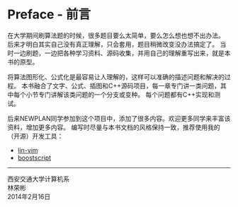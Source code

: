 # Preface - 前言

在大学期间刷算法题的时候，很多题目要么太简单，要么怎么想也想不出办法。
后来才明白其实自己没有真正理解，只会套用，题目稍微改变没办法搞定了。
当时一边刷题，一边把各种学习资料、源码收集，并用自己的理解重写出来，就是本书的原型。

将算法图形化、公式化是最容易让人理解的，这样可以准确的描述问题和解决的过程。
本书融合了文字、公式、插图和C++源码项目，每一章专门讲一类问题，其中每个小节专门讲解该类问题的一个分支或变种。
每个问题都有C++实现和测试。

后来NEWPLAN同学参加到这个项目中，添加了很多内容。欢迎更多同学来丰富该资料，增加更多内容。
编写时尽量与本书文档的风格保持一致，推荐使用我的（开源）开发工具：

* [lin-vim](https://github.com/linrongbin16/lin-vim)
* [boostscript](https://github.com/linrongbin16/boostscript)

--------

西安交通大学计算机系 <br>
林荣彬 <br>
2014年2月16日 <br>
